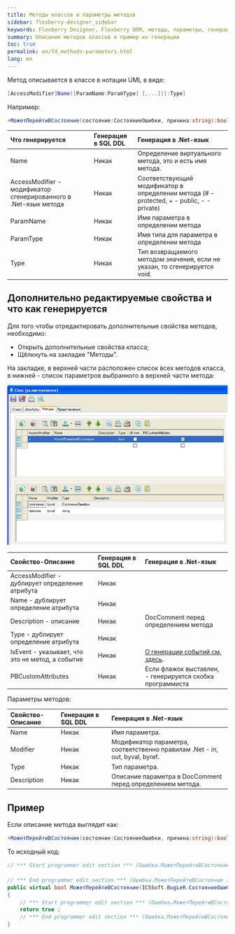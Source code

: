 ```yaml
---
title: Методы классов и параметры методов
sidebar: flexberry-designer_sidebar
keywords: Flexberry Designer, Flexberry ORM, методы, параметры, генерация, пример
summary: Описание методов классов и пример их генерации
toc: true
permalink: en/fd_methods-parameters.html
lang: en
---
```


Метод описывается в классе в нотации UML в виде: 

```csharp
[AccessModifier]Name([ParamName:ParamType] [,...])[:Type]

```

Например:

```csharp
+МожетПерейтиВСостояние(состояние:СостояниеОшибки, причина:string):bool
```

Что генерируется | Генерация в SQL DDL | Генерация в .Net-язык
:--------------------------------|:--------------------|:--------------------------------------
Name | Никак | Определение виртуального метода, это и есть имя метода.
AccessModifier - модификатор сгенерированного в .Net-язык метода | Никак | Соответствующий модификатор в определении метода (# - protected, + - public, - - private)
ParamName | Никак | Имя параметра в определении метода
ParamType | Никак | Имя типа для параметра в определении метода
Type | Никак | Тип возвращаемого методом значения, если не указан, то сгенерируется void.

## Дополнительно редактируемые свойства и что как генерируется

Для того чтобы отредактировать дополнительные свойства методов, необходимо:

* Открыть дополнительные свойства класса; 
* Щёлкнуть на закладке "Методы". 

На закладке, в верхней части расположен список всех методов класса, в нижней - список параметров выбранного в верхней части метода:

![](/images/pages/products/flexberry-designer/class-diagram/methods.jpg)

Свойство-Описание | Генерация в SQL DDL | Генерация в .Net-язык
:--------------------|:-----------------|:------------------------------
AccessModifier - дублирует определение атрибута | Никак |
Name - дублирует определение атрибута | Никак |
Description - описание | Никак | DocComment перед определением метода
Type - дублирует определение атрибута | Никак |  
IsEvent - указывает, что это не метод, а событие | Никак | [О генерации событий см. здесь](fd_eventarg.html).
PBCustomAttributes | Никак | Если флажок выставлен, - генерируется скобка программиста

Параметры методов:

Свойство-Описание | Генерация в SQL DDL | Генерация в .Net-язык
:-----------------|:--------------------|:------------------------------------------
Name | Никак | Имя параметра.
Modifier | Никак | Модификатор параметра, соответственно правилам .Net - in, out, byval, byref.
Type | Никак | Тип параметра.
Description | Никак | Описание параметра в DocComment перед определением метода.

## Пример

Если описание метода выглядит как:

```csharp
+МожетПерейтиВСостояние(состояние:СостояниеОшибки, причина:string):bool
```

То исходный код:

```csharp
// *** Start programmer edit section *** (Ошибка.МожетПерейтиВСостояние ICSSoft.BugLeR.СостояниеОшибки System.String CustomAttributes)

// *** End programmer edit section *** (Ошибка.МожетПерейтиВСостояние ICSSoft.BugLeR.СостояниеОшибки System.String CustomAttributes)
public virtual bool МожетПерейтиВСостояние(ICSSoft.BugLeR.СостояниеОшибки состояние, string причина)
{
	// *** Start programmer edit section *** (Ошибка.МожетПерейтиВСостояние ICSSoft.BugLeR.СостояниеОшибки System.String method implementation)
	return true ;
	// *** End programmer edit section *** (Ошибка.МожетПерейтиВСостояние ICSSoft.BugLeR.СостояниеОшибки System.String method implementation)
}
```

